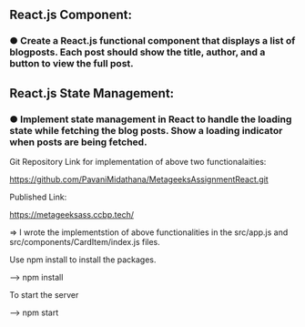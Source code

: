 ## React.js Component:
### ● Create a React.js functional component that displays a list of blogposts. Each post should show the title, author, and a button to view the full post.

## React.js State Management:
### ● Implement state management in React to handle the loading state while fetching the blog posts. Show a loading indicator when posts are being fetched.



Git Repository Link for implementation of above two functionalaities:

https://github.com/PavaniMidathana/MetageeksAssignmentReact.git


Published Link:

https://metageeksass.ccbp.tech/


=> I wrote the implementstion of above functionalities in the src/app.js and src/components/CardItem/index.js files.



Use npm install to install the packages.

--> npm install

To start the server

--> npm start
